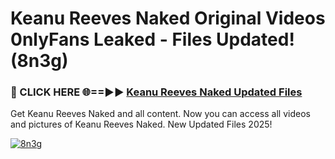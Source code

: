 # Keanu Reeves Naked Original Videos 0nlyFans Leaked - Files Updated! (8n3g)

<h3>🔴 CLICK HERE 🌐==►► <a href="https://tinyurl.com/yckcrads" rel="nofollow">Keanu Reeves Naked Updated Files</a></h3>

Get Keanu Reeves Naked and all content. Now you can access all videos and pictures of Keanu Reeves Naked. New Updated Files 2025!

[![8n3g](https://i.imgur.com/hpKpOFt.gif)](https://tinyurl.com/yckcrads)
